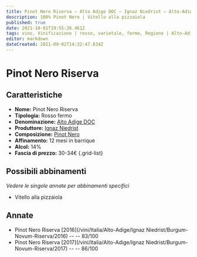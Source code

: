 ```yaml
---
title: Pinot Nero Riserva – Alto Adige DOC – Ignaz Niedrist – Alto-Adige (IT) – 30-34€ – 2★-3★
description: 100% Pinot Nero | Vitello alla pizzaiola
published: true
date: 2021-10-01T19:55:26.461Z
tags: vino, Vinificazione | rosso, varietale, fermo, Regione | Alto-Adige (IT), Valutazioni | 3 stelle, Alimento | vitello, Aromatizzazione | alla pizzaiola, , Prezzi | 30-34€
editor: markdown
dateCreated: 2021-09-02T14:32:47.834Z
---
```


# Pinot Nero Riserva

## Caratteristiche
- **Nome:** Pinot Nero Riserva
- **Tipologia:** Rosso fermo
- **Denominazione:** [Alto Adige DOC](/denominazioni/Italia/Alto-Adige/DOC/Alto-Adige)
- **Produttore:** [Ignaz Niedrist](/produttori/Italia/Alto-Adige/Ignaz-Niedrist) 
- **Composizione:** [Pinot Nero](/vitigni/Francia/bacca-nera/pinot-nero)
- **Affinamento:** 12 mesi in barrique
- **Alcol:** 14%
- **Fascia di prezzo:** 30-34€
{.grid-list}

## Possibili abbinamenti
*Vedere le singole annate per abbinamenti specifici*

- Vitello alla pizzaiola


## Annate
- Pinot Nero Riserva [2016](/vini/Italia/Alto-Adige/Ignaz Niedrist/Burgum-Novum-Riserva/2016) -- <span class="star-2"></span> -- 83/100  
- Pinot Nero Riserva [2017](/vini/Italia/Alto-Adige/Ignaz Niedrist/Burgum-Novum-Riserva/2017) -- <span class="star-3"></span> -- 86/100
 